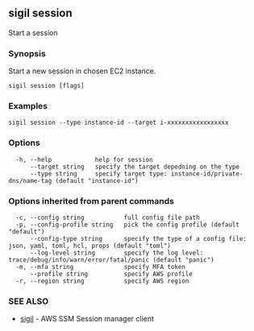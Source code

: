 ## sigil session

Start a session

### Synopsis

Start a new session in chosen EC2 instance.

```
sigil session [flags]
```

### Examples

```
sigil session --type instance-id --target i-xxxxxxxxxxxxxxxxx
```

### Options

```
  -h, --help            help for session
      --target string   specify the target depedning on the type
      --type string     specify target type: instance-id/private-dns/name-tag (default "instance-id")
```

### Options inherited from parent commands

```
  -c, --config string           full config file path
  -p, --config-profile string   pick the config profile (default "default")
      --config-type string      specify the type of a config file: json, yaml, toml, hcl, props (default "toml")
      --log-level string        specify the log level: trace/debug/info/warn/error/fatal/panic (default "panic")
  -m, --mfa string              specify MFA token
      --profile string          specify AWS profile
  -r, --region string           specify AWS region
```

### SEE ALSO

* [sigil](sigil.md)	 - AWS SSM Session manager client

